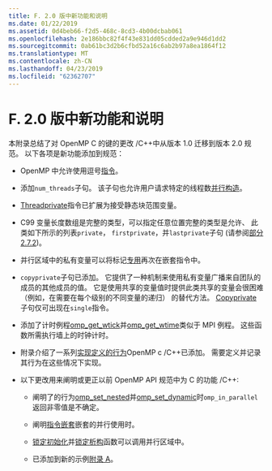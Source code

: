 ```yaml
---
title: F. 2.0 版中新功能和说明
ms.date: 01/22/2019
ms.assetid: 0d4beb66-f2d5-468c-8cd3-4b00dcbab061
ms.openlocfilehash: 2e186bbc82f4f43e831dd05cdded2a9e946d1dd2
ms.sourcegitcommit: 0ab61bc3d2b6cfbd52a16c6ab2b97a8ea1864f12
ms.translationtype: MT
ms.contentlocale: zh-CN
ms.lasthandoff: 04/23/2019
ms.locfileid: "62362707"
---
```

# <a name="f-new-features-and-clarifications-in-version-20"></a>F. 2.0 版中新功能和说明

本附录总结了对 OpenMP C 的键的更改 /C++中从版本 1.0 迁移到版本 2.0 规范。 以下各项是新功能添加到规范：

- OpenMP 中允许使用逗号[指令](2-directives.md#21-directive-format)。

- 添加`num_threads`子句。 该子句也允许用户请求特定的线程数[并行构造](2-directives.md#23-parallel-construct)。

- [Threadprivate](2-directives.md#271-threadprivate-directive)指令已扩展为接受静态块范围变量。

- C99 变量长度数组是完整的类型，可以指定任意位置完整的类型是允许、 此类如下所示的列表`private`， `firstprivate`，并`lastprivate`子句 (请参阅[部分 2.7.2](2-directives.md#272-data-sharing-attribute-clauses))。

- 并行区域中的私有变量可以将标记[专用](2-directives.md#2721-private)再次在嵌套指令中。

- `copyprivate`子句已添加。 它提供了一种机制来使用私有变量广播来自团队的成员的其他成员的值。 它是使用共享的变量值时提供此类共享的变量会很困难 （例如，在需要在每个级别的不同变量的递归） 的替代方法。 [Copyprivate](2-directives.md#2728-copyprivate)子句仅可出现在`single`指令。

- 添加了计时例程[omp_get_wtick](3-run-time-library-functions.md#332-omp_get_wtick-function)并[omp_get_wtime](3-run-time-library-functions.md#331-omp_get_wtime-function)类似于 MPI 例程。 这些函数所需执行墙上的时钟计时。

- 附录介绍了一系列[实现定义的行为](e-implementation-defined-behaviors-in-openmp-c-cpp.md)OpenMP c /C++已添加。 需要定义并记录其行为在这些情况下实现。

- 以下更改用来阐明或更正以前 OpenMP API 规范中为 C 的功能 /C++:

  - 阐明了的行为[omp_set_nested](3-run-time-library-functions.md#319-omp_set_nested-function)并[omp_set_dynamic](3-run-time-library-functions.md#317-omp_set_dynamic-function)时`omp_in_parallel`返回非零值是不确定。

  - 阐明[指令嵌套](2-directives.md#29-directive-nesting)嵌套的并行使用时。

  - [锁定初始化](3-run-time-library-functions.md#321-omp_init_lock-and-omp_init_nest_lock-functions)并[锁定析构](3-run-time-library-functions.md#322-omp_destroy_lock-and-omp_destroy_nest_lock-functions)函数可以调用并行区域中。

  - 已添加到新的示例[附录 A](a-examples.md)。